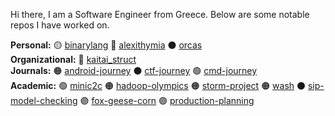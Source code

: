 Hi there, I am a Software Engineer from Greece. Below are some notable repos I have worked on.

**Personal:** :yellow_circle: [binarylang](https://github.com/sealmove/binarylang)
:large_blue_circle: [alexithymia](https://github.com/sealmove/alexithymia)
:black_circle: [orcas](https://github.com/sealmove/orcas)  
**Organizational:** :red_circle: [kaitai_struct](https://github.com/kaitai-io/kaitai_struct)  
**Journals:** :orange_circle: [android-journey](https://github.com/sealmove/android-journey)
:black_circle: [ctf-journey](https://github.com/sealmove/ctf-journey)
:green_circle: [cmd-journey](https://github.com/sealmove/cmd-journey)  
**Academic:** :green_circle: [minic2c](https://github.com/sealmove/minic2c)
:orange_circle: [hadoop-olympics](https://github.com/sealmove/hadoop-olympics)
:orange_circle: [storm-project](https://github.com/Circe-s-House/storm-project)
:orange_circle: [wash](https://github.com/nplatis-courses-uop/project-mandalas-giannopoulos)
:black_circle: [sip-model-checking](https://github.com/sealmove/sip-model-checking)
:purple_circle: [fox-geese-corn](https://github.com/sealmove/fox-geese-corn)
:purple_circle: [production-planning](https://github.com/sealmove/production-planning)
